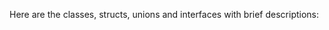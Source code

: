 Here are the classes, structs, unions and interfaces with brief
descriptions:

<div class="DoxyCompactList">

</div>
